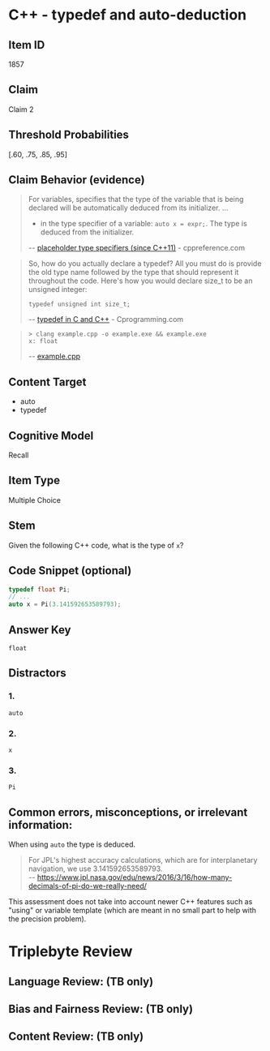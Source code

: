 # C++ - typedef and auto-deduction

## Item ID
1857

## Claim
Claim 2

## Threshold Probabilities
[.60, .75, .85, .95]

## Claim Behavior (evidence)
> For variables, specifies that the type of the variable that is being declared will be automatically deduced from its initializer.
> ...
> * in the type specifier of a variable: `auto x = expr;`. The type is deduced from the initializer.
>
> -- [placeholder type specifiers (since C++11)](https://en.cppreference.com/w/cpp/language/auto) - cppreference.com

> So, how do you actually declare a typedef? All you must do is provide the old type name followed by the type that should represent it throughout the code. Here's how you would declare size_t to be an unsigned integer:
>
>     typedef unsigned int size_t;
>
> -- [typedef in C and C++](https://www.cprogramming.com/tutorial/typedef.html) - Cprogramming.com

>     > clang example.cpp -o example.exe && example.exe
>     x: float
> -- [example.cpp](./example.cpp)

## Content Target
- auto
- typedef

## Cognitive Model
Recall

## Item Type
Multiple Choice

## Stem
Given the following C++ code, what is the type of `x`?

## Code Snippet (optional)
```cpp
typedef float Pi;
// ...
auto x = Pi(3.141592653589793);
```

## Answer Key
`float`

## Distractors
### 1.
`auto`

### 2.
`x`

### 3.
`Pi`


## Common errors, misconceptions, or irrelevant information:
When using `auto` the type is deduced.

> For JPL's highest accuracy calculations, which are for interplanetary navigation, we use 3.141592653589793.  
> -- https://www.jpl.nasa.gov/edu/news/2016/3/16/how-many-decimals-of-pi-do-we-really-need/

This assessment does not take into account newer C++ features such as "using" or variable template (which are meant in no small part to help with the precision problem).

# Triplebyte Review

## Language Review: (TB only)

## Bias and Fairness Review: (TB only)

## Content Review: (TB only)
